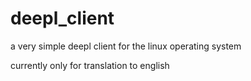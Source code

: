 # deepl_client
a very simple deepl client for the linux operating system

currently only for translation to english
